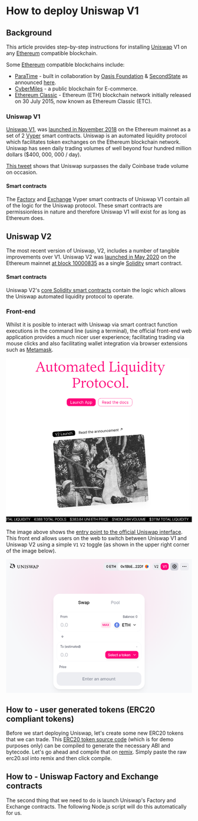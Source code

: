 # How to deploy Uniswap V1

## Background
This article provides step-by-step instructions for installing [Uniswap](https://uniswap.org/) V1 on any [Ethereum](https://ethereum.org/en/) compatible blockchain.

Some [Ethereum](https://ethereum.org/en/) compatible blockchains include:
* [ParaTime](https://docs.oasis.dev/general/faq/oasis-network-faq) - built in collaboration by [Oasis Foundation](https://oasisprotocol.org/) & [SecondState](https://www.secondstate.io/) as announced [here](https://medium.com/oasis-protocol-project/ethereum-support-on-the-oasis-blockchain-3add9e13556).
* [CyberMiles](https://www.cybermiles.io/en-us/) - a public blockchain for E-commerce.
* [Ethereum Classic](https://ethereumclassic.org/) - Ethereum (ETH) blockchain network initially released on 30 July 2015, now known as Ethereum Classic (ETC).

### Uniswap V1
[Uniswap V1](https://uniswap.org/docs/v1/), was [launched in November 2018](https://twitter.com/haydenzadams/status/1058376395108376577) on the Ethereum mainnet as a set of 2 [Vyper](https://vyper.readthedocs.io/en/stable/) smart contracts. Uniswap is an automated liquidity protocol which facilitates token exchanges on the Ethereum blockchain network. Uniswap has seen daily trading volumes of well beyond four hundred million dollars ($400, 000, 000 / day). 

[This tweet](https://twitter.com/haydenzadams/status/1300034164830408704) shows that Uniswap surpasses the daily Coinbase trade volume on occasion.

#### Smart contracts
The [Factory](https://github.com/Uniswap/uniswap-v1/blob/master/contracts/uniswap_factory.vy) and [Exchange](https://github.com/Uniswap/uniswap-v1/blob/master/contracts/uniswap_exchange.vy) Vyper smart contracts of Uniswap V1 contain all of the logic for the Uniswap protocol. These smart contracts are permissionless in nature and therefore Uniswap V1 will exist for as long as Ethereum does.

## Uniswap V2
The most recent version of Uniswap, V2, includes a number of tangible improvements over V1. Uniswap V2 was [launched in May 2020](https://uniswap.org/blog/launch-uniswap-v2/) on the Ethereum mainnet [at block 10000835](https://etherscan.io/address/0x5C69bEe701ef814a2B6a3EDD4B1652CB9cc5aA6f#code) as a single [Solidity](https://github.com/ethereum/solidity) smart contract.

#### Smart contracts
Uniswap V2's [core Solidity smart contracts](https://github.com/Uniswap/uniswap-v2-core/tree/master/contracts) contain the logic which allows the Uniswap automated liquidity protocol to operate.

### Front-end
Whilst it is posible to interact with Uniswap via smart contract function executions in the command line (using a terminal), the official front-end web application provides a much nicer user experience; facilitating trading via mouse clicks and also facilitating wallet integration via browser extensions such as [Metamask](https://metamask.io/).

![Uniswap frontend](../images/uniswap.png)

The image above shows the [entry point to the official Uniswap interface](https://uniswap.org/). This front end allows users on the web to switch between Uniswap V1 and Uniswap V2 using a simple `V1` `V2` toggle (as shown in the upper right corner of the image below).


![Uniswap frontend](../images/toggle.png)

## How to - user generated tokens (ERC20 compliant tokens)

Before we start deploying Uniswap, let's create some new ERC20 tokens that we can trade. This [ERC20 token source code](../erc20.sol) (which is for demo purposes only) can be compiled to generate the necessary ABI and bytecode. Let's go ahead and compile that on [remix](https://remix.ethereum.org/#optimize=false&evmVersion=null&version=soljson-v0.4.26+commit.4563c3fc.js). Simply paste the raw erc20.sol into remix and then click compile.  


## How to - Uniswap Factory and Exchange contracts

The second thing that we need to do is launch Uniswap's Factory and Exchange contracts. The following Node.js script will do this automatically for us.


